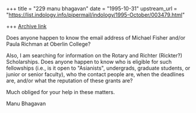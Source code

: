 +++
title = "229 manu bhagavan"
date = "1995-10-31"
upstream_url = "https://list.indology.info/pipermail/indology/1995-October/003479.html"

+++
[Archive link](https://list.indology.info/pipermail/indology/1995-October/003479.html)

Does anyone happen to know the email address of Michael Fisher and/or 
Paula Richman at Oberlin College?

Also, I am searching for information on the Rotary and Richter (Rickter?) 
Scholarships.  Does anyone happen to know who is eligible for such 
fellowships (i.e., is it open to "Asianists", undergrads, graduate 
students, or junior or senior faculty), who the contact people are, when 
the deadlines are, and/or what the reputation of these grants are?

Much obliged for your help in these matters.

Manu Bhagavan






